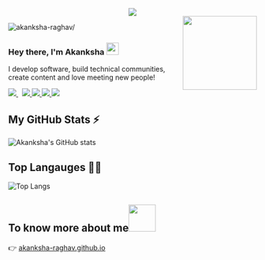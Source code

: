 <div align="center">
<img src="https://user-images.githubusercontent.com/42115530/92640221-9728ca00-f2fa-11ea-8994-c72b26e937de.gif" align="center"/>
</div>
<img align ="right" src = "https://i.imgur.com/w4pKOQi.jpg" width="150" height="150">
<p align="left"> <img src=https://komarev.com/ghpvc/?username=akanksha-raghav alt=akanksha-raghav/></p>

### Hey there, I'm Akanksha <img src="https://media.giphy.com/media/hvRJCLFzcasrR4ia7z/giphy.gif" width="25px">

I develop software, build technical communities, create content and love meeting new people!
 <br />
 <p>
  <a href="https://www.linkedin.com/in/akanksha-raghav/">
    <img src="https://img.shields.io/badge/akanksha-raghav-386938188?style=flat&logo=linkedin">
  </a> &nbsp; 
  <a href="https://twitter.com/AkankshaRaghav9">
    <img src="https://img.shields.io/badge/@AkankshaRaghav9-30302f?style=flat&logo=twitter">
  </a>
 <a href="https://medium.com/@akanksharaghav">
    <img src="https://img.shields.io/badge/akanksharaghav-30302f?style=flat&logo=medium">
  </a>
 <a href="https://dev.to/akanksha15">
    <img src="https://img.shields.io/badge/akanksha15-30302f?style=flat&logo=dev.to">
  </a>
   <a href="https://akanksha-raghav.github.io/">
    <img src="https://img.shields.io/badge/Portfolio-30302f?style=flat&logo=portfolio">
  </a>

</p>

## My GitHub Stats ⚡

![Akanksha's GitHub stats](https://github-readme-stats.vercel.app/api?username=akanksha-raghav&show_icons=true&count_private=true&show_icons=true&include_all_commits=true)

## Top Langauges 👩‍💻
 
![Top Langs](https://github-readme-stats.vercel.app/api/top-langs/?username=akanksha-raghav&hide=TeX&layout=compact)
 
## To know more about me<img src = "https://github.com/TheDudeThatCode/TheDudeThatCode/blob/master/Assets/Handshake.gif" width="55px"> 
 :point_right:  <a href="https://akanksha-raghav.github.io/">akanksha-raghav.github.io</a>
